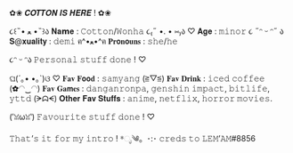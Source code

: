 ✿❀ 𝑪𝑶𝑻𝑻𝑶𝑵 𝑰𝑺 𝑯𝑬𝑹𝑬 !   ✿❀

૮꒰˵• ﻌ •˵꒱ა  𝐍𝐚𝗺𝐞 : 𝙲𝚘𝚝𝚝𝚘𝚗/𝚆𝚘𝚗𝚑𝚊
 ૮₍˶ •. • ⑅₎ა ♡  𝐀𝐠𝐞 : 𝚖𝚒𝚗𝚘𝚛 
૮ ˶ᵔ ᵕ ᵔ˶ ა  𝐒@𝐱𝐮𝐚𝐥𝐢𝐭𝐲 : 𝚍𝚎𝚖𝚒
ฅ^•ﻌ•^ฅ  𝐏𝐫𝗼𝐧𝗼𝐮𝐧𝐬 : 𝚜𝚑𝚎/𝚑𝚎

૮ᵔ ᵕ ᵔა 𝙿𝚎𝚛𝚜𝚘𝚗𝚊𝚕 𝚜𝚝𝚞𝚏𝚏 𝚍𝚘𝚗𝚎  ! ♡

ଘ(´｡•  •｡`)ଓ ♡  𝐅𝐚𝐯 𝐅𝗼𝗼𝐝 : 𝚜𝚊𝚖𝚢𝚊𝚗𝚐
(≧▽≦)  𝐅𝐚𝐯 𝐃𝐫𝐢𝐧𝐤 : 𝚒𝚌𝚎𝚍 𝚌𝚘𝚏𝚏𝚎𝚎
(✿◠‿◠)  𝐅𝐚𝐯 𝐆𝐚𝗺𝐞𝐬 : 𝚍𝚊𝚗𝚐𝚊𝚗𝚛𝚘𝚗𝚙𝚊, 𝚐𝚎𝚗𝚜𝚑𝚒𝚗 𝚒𝚖𝚙𝚊𝚌𝚝, 𝚋𝚒𝚝𝚕𝚒𝚏𝚎, 𝚢𝚝𝚝𝚍
(ᗒᗣᗕ)  𝐎𝐭𝐡𝐞𝐫 𝐅𝐚𝐯 𝐒𝐭𝐮𝐟𝐟𝐬 : 𝚊𝚗𝚒𝚖𝚎, 𝚗𝚎𝚝𝚏𝚕𝚒𝚡, 𝚑𝚘𝚛𝚛𝚘𝚛 𝚖𝚘𝚟𝚒𝚎𝚜.

(′ꈍωꈍ‵) 𝙵𝚊𝚟𝚘𝚞𝚛𝚒𝚝𝚎 𝚜𝚝𝚞𝚏𝚏 𝚍𝚘𝚗𝚎  ! ♡

𝚃𝚑𝚊𝚝’𝚜 𝚒𝚝 𝚏𝚘𝚛 𝚖𝚢 𝚒𝚗𝚝𝚛𝚘 !  *ೃ༄。･:･
𝚌𝚛𝚎𝚍𝚜 𝚝𝚘 𝙻𝙴𝙼’𝙰𝙼#8856

<!---
W0NHA/W0NHA is a ✨ special ✨ repository because its `README.md` (this file) appears on your GitHub profile.
You can click the Preview link to take a look at your changes.
--->
